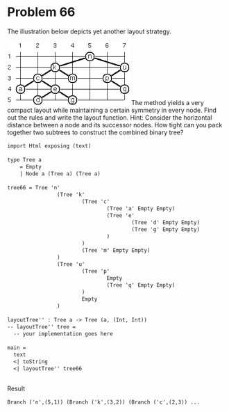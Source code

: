 # Problem 66

The illustration below depicts yet another layout strategy. 

![](../i/p66.gif)
The method yields a very compact layout while maintaining a certain symmetry in every node. Find out the rules and write the layout function. Hint: Consider the horizontal distance between a node and its successor nodes. How tight can you pack together two subtrees to construct the combined binary tree?

```
import Html exposing (text)

type Tree a
    = Empty
    | Node a (Tree a) (Tree a)

tree66 = Tree 'n'
                (Tree 'k'
                        (Tree 'c'
                                (Tree 'a' Empty Empty)
                                (Tree 'e'
                                        (Tree 'd' Empty Empty)
                                        (Tree 'g' Empty Empty)
                                )
                        )
                        (Tree 'm' Empty Empty)
                )
                (Tree 'u'
                        (Tree 'p'
                                Empty
                                (Tree 'q' Empty Empty)
                        )
                        Empty
                )
                
layoutTree'' : Tree a -> Tree (a, (Int, Int))
-- layoutTree'' tree =
  -- your implementation goes here

main =
  text
  <| toString
  <| layoutTree'' tree66
  
```
Result
```
Branch ('n',(5,1)) (Branch ('k',(3,2)) (Branch ('c',(2,3)) ...
```



